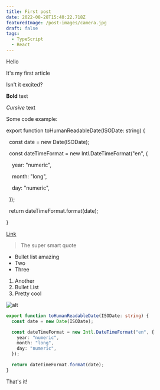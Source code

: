 ```yaml
---
title: First post
date: 2022-08-28T15:40:22.718Z
featuredImage: /post-images/camera.jpg
draft: false
tags:
  - TypeScript
  - React
---
```

Hello

It's my first article

Isn't it excited?

**Bold** text

*Cursive* text

Some code example:

<!--StartFragment-->

export function toHumanReadableDate(ISODate: string) {

  const date = new Date(ISODate);

  const dateTimeFormat = new Intl.DateTimeFormat("en", {

    year: "numeric",

    month: "long",

    day: "numeric",

  });

  return dateTimeFormat.format(date);

}

<!--EndFragment-->

[Link](https://web.telegram.org/k/#-1216043858)

> The super smart quote

* Bullet list amazing
* Two
* Three

1. Another
2. Bullet List
3. Pretty cool

![alt](/post-images/second.jpg "title")

```typescript
export function toHumanReadableDate(ISODate: string) {
  const date = new Date(ISODate);

  const dateTimeFormat = new Intl.DateTimeFormat("en", {
    year: "numeric",
    month: "long",
    day: "numeric",
  });

  return dateTimeFormat.format(date);
}
```

That's it!